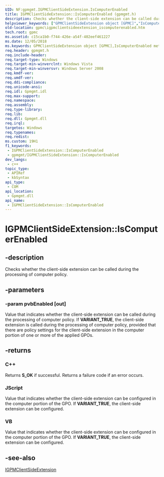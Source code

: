 ```yaml
---
UID: NF:gpmgmt.IGPMClientSideExtension.IsComputerEnabled
title: IGPMClientSideExtension::IsComputerEnabled (gpmgmt.h)
description: Checks whether the client-side extension can be called during the processing of computer policy.
helpviewer_keywords: ["GPMClientSideExtension object [GPMC]","IsComputerEnabled method","IGPMClientSideExtension interface [GPMC]","IsComputerEnabled method","IGPMClientSideExtension.IsComputerEnabled","IGPMClientSideExtension::IsComputerEnabled","IsComputerEnabled","IsComputerEnabled method [GPMC]","IsComputerEnabled method [GPMC]","GPMClientSideExtension object","IsComputerEnabled method [GPMC]","IGPMClientSideExtension interface","_win32_igpmclientsideextension_iscomputerenabled","gpmc.igpmclientsideextension_iscomputerenabled","gpmgmt/IGPMClientSideExtension::IsComputerEnabled"]
old-location: gpmc\igpmclientsideextension_iscomputerenabled.htm
tech.root: gpmc
ms.assetid: c15ca1b0-f744-426e-a54f-402eef461227
ms.date: 12/05/2018
ms.keywords: GPMClientSideExtension object [GPMC],IsComputerEnabled method, IGPMClientSideExtension interface [GPMC],IsComputerEnabled method, IGPMClientSideExtension.IsComputerEnabled, IGPMClientSideExtension::IsComputerEnabled, IsComputerEnabled, IsComputerEnabled method [GPMC], IsComputerEnabled method [GPMC],GPMClientSideExtension object, IsComputerEnabled method [GPMC],IGPMClientSideExtension interface, _win32_igpmclientsideextension_iscomputerenabled, gpmc.igpmclientsideextension_iscomputerenabled, gpmgmt/IGPMClientSideExtension::IsComputerEnabled
req.header: gpmgmt.h
req.include-header: 
req.target-type: Windows
req.target-min-winverclnt: Windows Vista
req.target-min-winversvr: Windows Server 2008
req.kmdf-ver: 
req.umdf-ver: 
req.ddi-compliance: 
req.unicode-ansi: 
req.idl: Gpmgmt.idl
req.max-support: 
req.namespace: 
req.assembly: 
req.type-library: 
req.lib: 
req.dll: Gpmgmt.dll
req.irql: 
targetos: Windows
req.typenames: 
req.redist: 
ms.custom: 19H1
f1_keywords:
 - IGPMClientSideExtension::IsComputerEnabled
 - gpmgmt/IGPMClientSideExtension::IsComputerEnabled
dev_langs:
 - c++
topic_type:
 - APIRef
 - kbSyntax
api_type:
 - COM
api_location:
 - Gpmgmt.dll
api_name:
 - IGPMClientSideExtension::IsComputerEnabled
---
```


# IGPMClientSideExtension::IsComputerEnabled


## -description

Checks whether the client-side extension can be called during the processing of computer policy.

## -parameters

### -param pvbEnabled [out]

Value that indicates whether the client-side extension can be called during the processing of computer policy. If <b>VARIANT_TRUE</b>, the client-side extension is called during the processing of computer policy, provided that there are policy settings for the client-side extension in the computer portion of one or more of the applied GPOs.

## -returns

<h3>C++</h3>
Returns <b>S_OK</b> if successful. Returns a failure code if an error occurs.

<h3>JScript</h3>
Value that indicates whether the client-side extension can be configured in the computer portion of the GPO. If <b>VARIANT_TRUE</b>, the client-side extension can be configured.

<h3>VB</h3>
Value that indicates whether the client-side extension can be configured in the computer portion of the GPO. If <b>VARIANT_TRUE</b>, the client-side extension can be configured.

## -see-also

<a href="/previous-versions/windows/desktop/api/gpmgmt/nn-gpmgmt-igpmclientsideextension">IGPMClientSideExtension</a>

